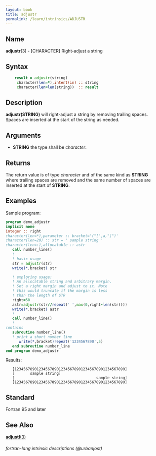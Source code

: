 ```yaml
---
layout: book
title: adjustr
permalink: /learn/intrinsics/ADJUSTR
---
```

## __Name__

__adjustr__(3) - \[CHARACTER\] Right-adjust a string

## __Syntax__

```fortran
    result = adjustr(string)
     character(len=*),intent(in) :: string
     character(len=len(string))  :: result
```

## __Description__

__adjustr(STRING)__ will right-adjust a string by removing trailing
spaces. Spaces are inserted at the start of the string as needed.

## __Arguments__

  - __STRING__
    the type shall be _character_.

## __Returns__

The return value is of type _character_ and of the same kind as __STRING__
where trailing spaces are removed and the same number of spaces are
inserted at the start of __STRING__.

## __Examples__

Sample program:

```fortran
program demo_adjustr
implicit none
integer :: right
character(len=*),parameter :: bracket='("[",a,"]")'
character(len=20) :: str = ' sample string '
character(len=:),allocatable :: astr
   call number_line()
   !
   ! basic usage
   str = adjustr(str)
   write(*,bracket) str

   ! exploring usage:
   ! An allocatable string and arbitrary margin.
   ! Set a right margin and adjust to it. Note
   ! this would truncate if the margin is less
   ! than the length of STR
   right=50
   astr=adjustr(str//repeat(' ',max(0,right-len(str))))
   write(*,bracket) astr
   !
   call number_line()
   !
contains
   subroutine number_line()
   ! print a short number line
      write(*,bracket)repeat('1234567890',5)
   end subroutine number_line
end program demo_adjustr
```
Results:

```
   [12345678901234567890123456789012345678901234567890]
   [       sample string]
   [                                     sample string]
   [12345678901234567890123456789012345678901234567890]
```
## __Standard__

Fortran 95 and later

## __See Also__

[__adjustl__(3)](ADJUSTL)

###### fortran-lang intrinsic descriptions (@urbanjost)
